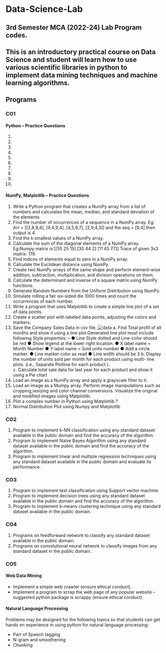 # Data-Science-Lab
3rd Semester MCA (2022-24) Lab Program codes.
---
This is an introductory practical course on Data Science and student will learn how to use various scientific libraries in python to implement data mining techniques and machine learning algorithms.
---

## Programs

### CO1

#### Python – Practice Questions
01. 
02. 
03. 
4. 
05. 
06. 
07. 
08. 
09. 
10. 

#### NumPy, Matplotlib – Practice Questions
01. Write a Python program that creates a NumPy array from a list of numbers and calculates the mean, median, and standard deviation of the elements.
02. Find the number of occurrences of a sequence in a NumPy array.
    Eg: Arr = [[2,8,9,4],
              [9,4,9,4],
              [4,5,9,7],
              [2,9,4,3]]
    and the seq = [9,4] then output is 4.
03.	Find the k smallest values of a NumPy array.
04.	Calculate the sum of the diagonal elements of a NumPy array.
    Eg:Numpy matrix is:[[55 25 15]
                        [30 44 2]
                        [11 45 77]]
    Trace of given 3x3 matrix: 176
05.	Find indices of elements equal to zero in a NumPy array.
06.	Calculate the Euclidean distance using NumPy.
07.	Create two NumPy arrays of the same shape and perform element-wise addition, subtraction, multiplication, and division operations on them.
08.	Calculate the determinant and inverse of a square matrix using NumPy functions.
09.	Generate Random Numbers from the Uniform Distribution using NumPy.
10.	Simulate rolling a fair six-sided die 1000 times and count the occurrences of each number.
11.	Write a program that uses Matplotlib to create a simple line plot of a set of data points.
12.	Create a scatter plot with labeled data points, adjusting the colors and markers.
13.	Save the Company Sales Data in csv file.
    ![data](https://github.com/faiz-arif/Data-Science-Lab/assets/123392826/db550f8d-dc45-459d-9425-d1eb8c71f6c3)
    a.	Find Total profit of all months and show it using a line plot.Generated line plot must include following Style properties: –
        ●	Line Style dotted and Line-color should be red
        ●	Show legend at the lower right location.
        ●	X label name = Month Number
        ●	Y label name = Sold units number
        ●	Add a circle marker.
        ●	Line marker color as read
        ●	Line width should be 3
    b.	Display the number of units sold per month for each product using multi- line plots. (i.e., Separate Plotline for each product ). 	
    c.	Calculate total sale data for last year for each product and show it using a Pie chart
14.	Load an image as a NumPy array and apply a grayscale filter to it.
15.	Load an image as a Mumpy array. Perform image manipulations such as cropping,resizing and color channel conversions. Visualize the original and modified images using Matplotlib.
16.	Plot a complex number in Python using Matplotlib ?
17.	Normal Distribution Plot using Numpy and Matplotlib

### CO2
01. Program to implement k-NN classification using any standard dataset available in the public domain and find the accuracy of the algorithm.
02. Program to implement Naïve Bayes Algorithm using any standard dataset available in the public domain and find the accuracy of the algorithm.
03. Program to implement linear and multiple regression techniques using any standard dataset available in the public domain and evaluate its performance.

### CO3
01. Program to implement text classification using Support vector machine.
02. Program to implement decision trees using any standard dataset available in the public domain and find the accuracy of the algorithm.
03. Program to implement k-means clustering technique using any standard dataset available in the public domain.

### CO4
01. Programs on feedforward network to classify any standard dataset available in the public domain.
02. Programs on convolutional neural network to classify images from any standard dataset in the public domain.

### CO5
#### Web Data Mining
- Implement a simple web crawler (ensure ethical conduct).
- Implement a program to scrap the web page of any popular website – suggested python package is scrappy (ensure ethical conduct).
#### Natural Language Processing
Problems may be designed for the following topics so that students can get hands on experience in using python for natural language processing:
- Part of Speech tagging
- N-gram and smoothening
- Chunking
